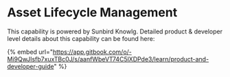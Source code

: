 # Asset Lifecycle Management

This capability is powered by Sunbird Knowlg. Detailed product & developer level details about this capability can be found here:

{% embed url="https://app.gitbook.com/o/-Mi9QwJlsfb7xuxTBc0J/s/aanfWbeVT74C5lXDPde3/learn/product-and-developer-guide" %}
